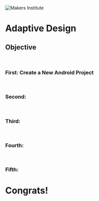 ![Makers Institute](../images/logo-makersinstitute.png)

# Adaptive Design

## Objective

</br>

### First: Create a New Android Project

</br>

### Second: 

</br>

### Third: 

</br>

### Fourth:

</br>

### Fifth: 


# Congrats!
